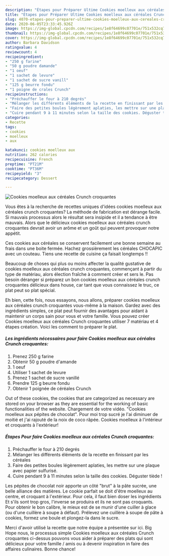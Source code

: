 ```yaml
---
description: "Étapes pour Préparer Ultime Cookies moelleux aux céréales Crunch croquantes"
title: "Étapes pour Préparer Ultime Cookies moelleux aux céréales Crunch croquantes"
slug: 4070-etapes-pour-preparer-ultime-cookies-moelleux-aux-cereales-crunch-croquantes
date: 2020-06-05T23:33:45.926Z
image: https://img-global.cpcdn.com/recipes/1e8f64699c07701e/751x532cq70/cookies-moelleux-aux-cereales-crunch-croquantes-photo-principale-de-la-recette.jpg
thumbnail: https://img-global.cpcdn.com/recipes/1e8f64699c07701e/751x532cq70/cookies-moelleux-aux-cereales-crunch-croquantes-photo-principale-de-la-recette.jpg
cover: https://img-global.cpcdn.com/recipes/1e8f64699c07701e/751x532cq70/cookies-moelleux-aux-cereales-crunch-croquantes-photo-principale-de-la-recette.jpg
author: Barbara Davidson
ratingvalue: 4
reviewcount: 4
recipeingredient:
- "250 g farine"
- "50 g poudre damande"
- "1 oeuf"
- "1 sachet de levure"
- "1 sachet de sucre vanill"
- "125 g beurre fondu"
- "1 poigne de crales Crunch"
recipeinstructions:
- "Préchauffer le four à 210 degrés"
- "Mélanger les différents éléments de la recette en finissant par les céréales"
- "Faire des petites boules légèrement aplaties, les mettre sur une plaque avec papier sulfurisé."
- "Cuire pendant 9 à 11 minutes selon la taille des cookies. Déguster tiède !"
categories:
- Recette
tags:
- cookies
- moelleux
- aux

katakunci: cookies moelleux aux 
nutrition: 262 calories
recipecuisine: French
preptime: "PT21M"
cooktime: "PT36M"
recipeyield: "3"
recipecategory: Dessert

---
```



![Cookies moelleux aux céréales Crunch croquantes](https://img-global.cpcdn.com/recipes/1e8f64699c07701e/751x532cq70/cookies-moelleux-aux-cereales-crunch-croquantes-photo-principale-de-la-recette.jpg)

Vous êtes à la recherche de recettes uniques d'idées cookies moelleux aux céréales crunch croquantes? La méthode de fabrication est dérange facile. Si mauvais processus alors le résultat sera insipide et il a tendance à être mauvais. Alors que le délicieux cookies moelleux aux céréales crunch croquantes devrait avoir un arôme et un goût qui peuvent provoquer notre appétit.

Ces cookies aux céréales se conservent facilement une bonne semaine au frais dans une boite fermée. Hachez grossièrement les céréales CHOCAPIC avec un couteau. Tiens une recette de cuisine ça faisait longtemps !!

Beaucoup de choses qui plus ou moins affecter la qualité gustative de cookies moelleux aux céréales crunch croquantes, commençant à partir du type de matériau, alors élection fraîche à comment créer et sers le. Pas besoin déranger si préparez un bon cookies moelleux aux céréales crunch croquantes délicieux dans house, car tant que vous connaissez le truc, ce plat peut so plat spécial.


Eh bien, cette fois, nous essayons, nous allons, préparer cookies moelleux aux céréales crunch croquantes vous-même à la maison. Gardez avec des ingrédients simples, ce plat peut fournir des avantages pour aidant à maintenir un corps sain pour vous et votre famille. Vous pouvez créer Cookies moelleux aux céréales Crunch croquantes utiliser 7 matériau et 4 étapes création. Voici les comment to préparer le plat.

<!--inarticleads1-->

##### Les ingrédients nécessaires pour faire Cookies moelleux aux céréales Crunch croquantes:

1. Prenez 250 g farine
1. Obtenir 50 g poudre d&#39;amande
1.  1 oeuf
1. Utiliser 1 sachet de levure
1. Prenez 1 sachet de sucre vanillé
1. Prendre 125 g beurre fondu
1. Obtenir 1 poignée de céréales Crunch


Out of these cookies, the cookies that are categorized as necessary are stored on your browser as they are essential for the working of basic functionalities of the website. Chargement de votre vidéo. &#34;Cookies moelleux aux pépites de chocolat&#34;. Pour moi trop sucré je l&#39;ai diminuer de moitié et j&#39;ai rajouté de la noix de coco râpée. Cookies moelleux à l&#39;intérieur et croquants à l&#39;extérieur! 

<!--inarticleads2-->

##### Étapes Pour faire Cookies moelleux aux céréales Crunch croquantes:

1. Préchauffer le four à 210 degrés
1. Mélanger les différents éléments de la recette en finissant par les céréales
1. Faire des petites boules légèrement aplaties, les mettre sur une plaque avec papier sulfurisé.
1. Cuire pendant 9 à 11 minutes selon la taille des cookies. Déguster tiède !


Les pépites de chocolat noir apporte un côté &#34;brut&#34; à la pâte sucrée, une belle alliance des matières. Le cookie parfait se doit d&#39;être moelleux au centre, et croquant à l&#39;extérieur. Pour cela, il faut bien doser les ingrédients Et s&#39;ils sont trop gros, l&#39;inverse se produira et ils ne sont pas croquants. Pour obtenir le bon calibre, le mieux est de se munir d&#39;une cuiller à glace (ou d&#39;une cuillère à soupe à défaut). Prélevez une cuillère à soupe de pâte à cookies, formez une boule et plongez-la dans le sucre. 


Merci d'avoir utilisé la recette que notre équipe a présentée sur ici. Big Hope nous, le processus simple Cookies moelleux aux céréales Crunch croquantes ci-dessus pouvons vous aider à préparer des plats qui sont délicieux pour votre famille / amis ou à devenir inspiration in faire des affaires culinaires. Bonne chance!
